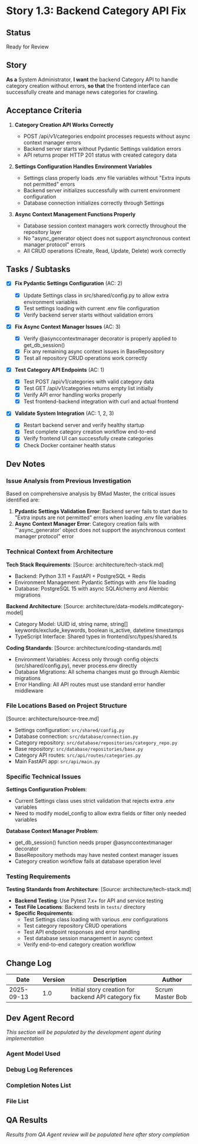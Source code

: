 # Story 1.3: Backend Category API Fix

## Status

Ready for Review

## Story

**As a** System Administrator,
**I want** the backend Category API to handle category creation without errors,
**so that** the frontend interface can successfully create and manage news categories for crawling.

## Acceptance Criteria

1. **Category Creation API Works Correctly**

   - POST /api/v1/categories endpoint processes requests without async context manager errors
   - Backend server starts without Pydantic Settings validation errors
   - API returns proper HTTP 201 status with created category data
2. **Settings Configuration Handles Environment Variables**

   - Settings class properly loads .env file variables without "Extra inputs not permitted" errors
   - Backend server initializes successfully with current environment configuration
   - Database connection initializes correctly through Settings
3. **Async Context Management Functions Properly**

   - Database session context managers work correctly throughout the repository layer
   - No "async_generator object does not support asynchronous context manager protocol" errors
   - All CRUD operations (Create, Read, Update, Delete) work correctly

## Tasks / Subtasks

- [x] **Fix Pydantic Settings Configuration** (AC: 2)

  - [x] Update Settings class in src/shared/config.py to allow extra environment variables
  - [x] Test settings loading with current .env file configuration
  - [x] Verify backend server starts without validation errors
- [x] **Fix Async Context Manager Issues** (AC: 3)

  - [x] Verify @asynccontextmanager decorator is properly applied to get_db_session()
  - [x] Fix any remaining async context issues in BaseRepository
  - [x] Test all repository CRUD operations work correctly
- [x] **Test Category API Endpoints** (AC: 1)

  - [x] Test POST /api/v1/categories with valid category data
  - [x] Test GET /api/v1/categories returns empty list initially
  - [x] Verify API error handling works properly
  - [x] Test frontend-backend integration with curl and actual frontend
- [x] **Validate System Integration** (AC: 1, 2, 3)

  - [x] Restart backend server and verify healthy startup
  - [x] Test complete category creation workflow end-to-end
  - [x] Verify frontend UI can successfully create categories
  - [x] Check Docker container health status

## Dev Notes

### Issue Analysis from Previous Investigation

Based on comprehensive analysis by BMad Master, the critical issues identified are:

1. **Pydantic Settings Validation Error**: Backend server fails to start due to "Extra inputs are not permitted" errors when loading .env file variables
2. **Async Context Manager Error**: Category creation fails with "'async_generator' object does not support the asynchronous context manager protocol" error

### Technical Context from Architecture

**Tech Stack Requirements**: [Source: architecture/tech-stack.md]

- Backend: Python 3.11 + FastAPI + PostgreSQL + Redis
- Environment Management: Pydantic Settings with .env file loading
- Database: PostgreSQL 15 with async SQLAlchemy and Alembic migrations

**Backend Architecture**: [Source: architecture/data-models.md#category-model]

- Category Model: UUID id, string name, string[] keywords/exclude_keywords, boolean is_active, datetime timestamps
- TypeScript Interface: Shared types in frontend/src/types/shared.ts

**Coding Standards**: [Source: architecture/coding-standards.md]

- Environment Variables: Access only through config objects (src/shared/config.py), never process.env directly
- Database Migrations: All schema changes must go through Alembic migrations
- Error Handling: All API routes must use standard error handler middleware

### File Locations Based on Project Structure

[Source: architecture/source-tree.md]

- Settings configuration: `src/shared/config.py`
- Database connection: `src/database/connection.py`
- Category repository: `src/database/repositories/category_repo.py`
- Base repository: `src/database/repositories/base.py`
- Category API routes: `src/api/routes/categories.py`
- Main FastAPI app: `src/api/main.py`

### Specific Technical Issues

**Settings Configuration Problem**:

- Current Settings class uses strict validation that rejects extra .env variables
- Need to modify model_config to allow extra fields or filter only needed variables

**Database Context Manager Problem**:

- get_db_session() function needs proper @asynccontextmanager decorator
- BaseRepository methods may have nested context manager issues
- Category creation workflow fails at database operation level

### Testing Requirements

**Testing Standards from Architecture**: [Source: architecture/tech-stack.md]

- **Backend Testing**: Use Pytest 7.x+ for API and service testing
- **Test File Locations**: Backend tests in `tests/` directory
- **Specific Requirements**:
  - Test Settings class loading with various .env configurations
  - Test category repository CRUD operations
  - Test API endpoint responses and error handling
  - Test database session management in async context
  - Verify end-to-end category creation workflow

## Change Log

| Date       | Version | Description                                         | Author           |
| ---------- | ------- | --------------------------------------------------- | ---------------- |
| 2025-09-13 | 1.0     | Initial story creation for backend API category fix | Scrum Master Bob |

## Dev Agent Record

*This section will be populated by the development agent during implementation*

### Agent Model Used

### Debug Log References

### Completion Notes List

### File List

## QA Results

*Results from QA Agent review will be populated here after story completion*
